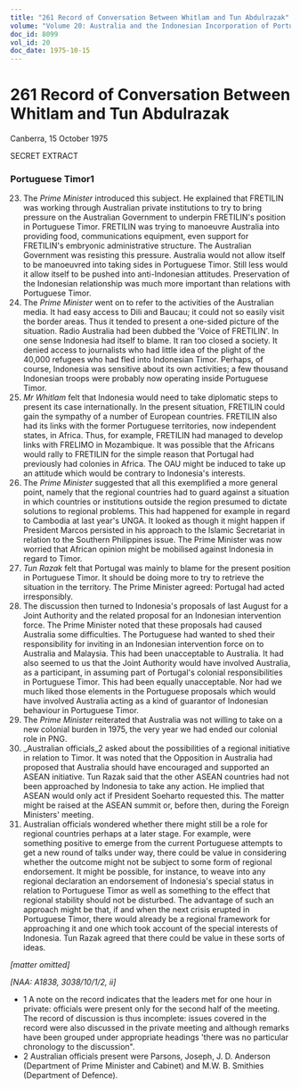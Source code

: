 ```yaml
---
title: "261 Record of Conversation Between Whitlam and Tun Abdulrazak"
volume: "Volume 20: Australia and the Indonesian Incorporation of Portuguese Timor, 1974-1976"
doc_id: 8099
vol_id: 20
doc_date: 1975-10-15
---
```


# 261 Record of Conversation Between Whitlam and Tun Abdulrazak

Canberra, 15 October 1975

SECRET EXTRACT

### Portuguese Timor1

  23. The _Prime Minister_ introduced this subject. He explained that FRETILIN was working through Australian private institutions to try to bring pressure on the Australian Government to underpin FRETILIN's position in Portuguese Timor. FRETILIN was trying to manoeuvre Australia into providing food, communications equipment, even support for FRETILIN's embryonic administrative structure. The Australian Government was resisting this pressure. Australia would not allow itself to be manoeuvred into taking sides in Portuguese Timor. Still less would it allow itself to be pushed into anti-Indonesian attitudes. Preservation of the Indonesian relationship was much more important than relations with Portuguese Timor.
  24. The _Prime Minister_ went on to refer to the activities of the Australian media. It had easy access to Dili and Baucau; it could not so easily visit the border areas. Thus it tended to present a one-sided picture of the situation. Radio Australia had been dubbed the 'Voice of FRETILIN'. In one sense Indonesia had itself to blame. It ran too closed a society. It denied access to journalists who had little idea of the plight of the 40,000 refugees who had fled into Indonesian Timor. Perhaps, of course, Indonesia was sensitive about its own activities; a few thousand Indonesian troops were probably now operating inside Portuguese Timor.
  25. _Mr Whitlam_ felt that Indonesia would need to take diplomatic steps to present its case internationally. In the present situation, FRETILIN could gain the sympathy of a number of European countries. FRETILIN also had its links with the former Portuguese territories, now independent states, in Africa. Thus, for example, FRETILIN had managed to develop links with FRELIMO in Mozambique. It was possible that the Africans would rally to FRETILIN for the simple reason that Portugal had previously had colonies in Africa. The OAU might be induced to take up an attitude which would be contrary to Indonesia's interests.
  26. The _Prime Minister_ suggested that all this exemplified a more general point, namely that the regional countries had to guard against a situation in which countries or institutions outside the region presumed to dictate solutions to regional problems. This had happened for example in regard to Cambodia at last year's UNGA. It looked as though it might happen if President Marcos persisted in his approach to the Islamic Secretariat in relation to the Southern Philippines issue. The Prime Minister was now worried that African opinion might be mobilised against Indonesia in regard to Timor.
  27. _Tun Razak_ felt that Portugal was mainly to blame for the present position in Portuguese Timor. It should be doing more to try to retrieve the situation in the territory. The Prime Minister agreed: Portugal had acted irresponsibly.
  28. The discussion then turned to Indonesia's proposals of last August for a Joint Authority and the related proposal for an Indonesian intervention force. The Prime Minister noted that these proposals had caused Australia some difficulties. The Portuguese had wanted to shed their responsibility for inviting in an Indonesian intervention force on to Australia and Malaysia. This had been unacceptable to Australia. It had also seemed to us that the Joint Authority would have involved Australia, as a participant, in assuming part of Portugal's colonial responsibilities in Portuguese Timor. This had been equally unacceptable. Nor had we much liked those elements in the Portuguese proposals which would have involved Australia acting as a kind of guarantor of Indonesian behaviour in Portuguese Timor.
  29. The _Prime Minister_ reiterated that Australia was not willing to take on a new colonial burden in 1975, the very year we had ended our colonial role in PNG.
  30. _Australian officials_2 asked about the possibilities of a regional initiative in relation to Timor. It was noted that the Opposition in Australia had proposed that Australia should have encouraged and supported an ASEAN initiative. Tun Razak said that the other ASEAN countries had not been approached by Indonesia to take any action. He implied that ASEAN would only act if President Soeharto requested this. The matter might be raised at the ASEAN summit or, before then, during the Foreign Ministers' meeting.
  31. Australian officials wondered whether there might still be a role for regional countries perhaps at a later stage. For example, were something positive to emerge from the current Portuguese attempts to get a new round of talks under way, there could be value in considering whether the outcome might not be subject to some form of regional endorsement. It might be possible, for instance, to weave into any regional declaration an endorsement of Indonesia's special status in relation to Portuguese Timor as well as something to the effect that regional stability should not be disturbed. The advantage of such an approach might be that, if and when the next crisis erupted in Portuguese Timor, there would already be a regional framework for approaching it and one which took account of the special interests of Indonesia. Tun Razak agreed that there could be value in these sorts of ideas.



_[matter omitted]_

_[NAA: A1838, 3038/10/1/2, ii]_

  * 1 A note on the record indicates that the leaders met for one hour in private: officials were present only for the second half of the meeting. The record of discussion is thus incomplete: issues covered in the record were also discussed in the private meeting and although remarks have been grouped under appropriate headings 'there was no particular chronology to the discussion".
  * 2 Australian officials present were Parsons, Joseph, J. D. Anderson (Department of Prime Minister and Cabinet) and M.W. B. Smithies (Department of Defence).


